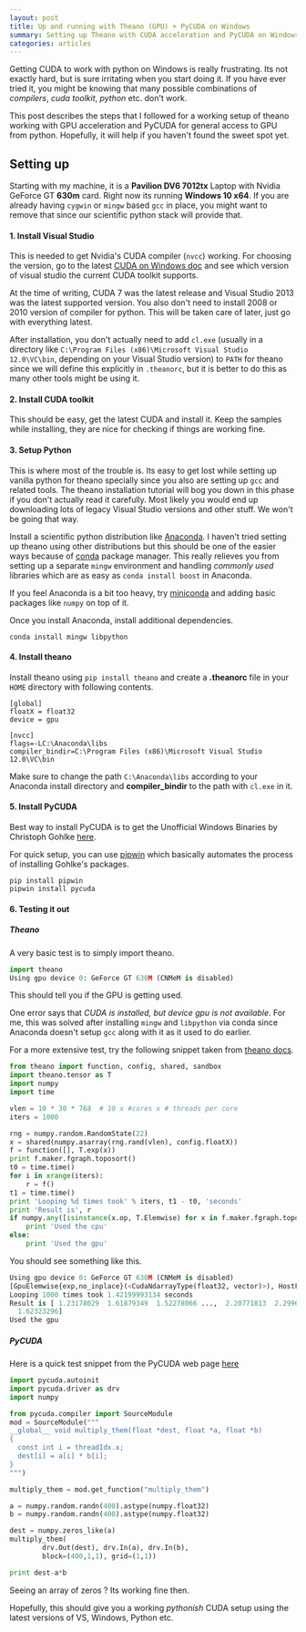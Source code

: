 ```yaml
---
layout: post
title: Up and running with Theano (GPU) + PyCUDA on Windows
summary: Setting up Theano with CUDA acceleration and PyCUDA on Windows.
categories: articles
---
```



<span class="dropcap">G</span>etting CUDA to work with python on Windows is
really frustrating. Its not exactly hard, but is sure irritating when you start
doing it. If you have ever tried it, you might be knowing that many possible
combinations of *compilers*, *cuda toolkit*, *python* etc. don't work.

This post describes the steps that I followed for a working setup of theano
working with GPU acceleration and PyCUDA for general access to GPU from python.
Hopefully, it will help if you haven't found the sweet spot yet.

## Setting up

Starting with my machine, it is a **Pavilion DV6 7012tx** Laptop with Nvidia
GeForce GT **630m** card. Right now its running **Windows 10 x64**. If you are
already having `cygwin` or `mingw` based `gcc` in place, you might want to
remove that since our scientific python stack will provide that.

#### 1. Install Visual Studio

This is needed to get Nvidia's CUDA compiler (`nvcc`) working. For choosing the
version, go to the latest
[CUDA on Windows doc](http://docs.nvidia.com/cuda/cuda-getting-started-guide-for-microsoft-windows/index.html)
and see which version of visual studio the current CUDA toolkit supports.

At the time of writing, CUDA 7 was the latest release and Visual Studio 2013 was
the latest supported version. You also don't need to install 2008 or 2010
version of compiler for python. This will be taken care of later, just go with
everything latest.

After installation, you don't actually need to add `cl.exe` (usually in a
directory like `C:\Program Files (x86)\Microsoft Visual Studio 12.0\VC\bin`,
depending on your Visual Studio version) to `PATH` for theano since we will
define this explicitly in `.theanorc`, but it is better to do this as many other
tools might be using it.

#### 2. Install CUDA toolkit

This should be easy, get the latest CUDA and install it. Keep the samples while
installing, they are nice for checking if things are working fine.

#### 3. Setup Python

This is where most of the trouble is. Its easy to get lost while setting up
vanilla python for theano specially since you also are setting up `gcc` and
related tools. The theano installation tutorial will bog you down in this phase
if you don't actually read it carefully. Most likely you would end up
downloading lots of legacy Visual Studio versions and other stuff. We won't be
going that way.

Install a scientific python distribution like
[Anaconda](http://continuum.io/downloads). I haven't tried setting up theano
using other distributions but this should be one of the easier ways because of
[conda](http://conda.pydata.org/docs/#conda) package manager. This really
relieves you from setting up a separate `mingw` environment and handling
*commonly used* libraries which are as easy as `conda install boost` in
Anaconda.

If you feel Anaconda is a bit too heavy, try
[miniconda](http://conda.pydata.org/miniconda.html) and adding basic packages
like `numpy` on top of it.

Once you install Anaconda, install additional dependencies.

~~~ shell
conda install mingw libpython
~~~

#### 4. Install theano

Install theano using `pip install theano` and create a **.theanorc** file in
your `HOME` directory with following contents.

~~~
[global]
floatX = float32
device = gpu

[nvcc]
flags=-LC:\Anaconda\libs
compiler_bindir=C:\Program Files (x86)\Microsoft Visual Studio 12.0\VC\bin
~~~

Make sure to change the path `C:\Anaconda\libs` according to your Anaconda
install directory and **compiler_bindir** to the path with `cl.exe` in it.

#### 5. Install PyCUDA

Best way to install PyCUDA is to get the Unofficial Windows Binaries by
Christoph Gohlke [here](http://www.lfd.uci.edu/~gohlke/pythonlibs/).

For quick setup, you can use [pipwin](https://github.com/lepisma/pipwin) which
basically automates the process of installing Gohlke's packages.

~~~ shell
pip install pipwin
pipwin install pycuda
~~~

#### 6. Testing it out


##### Theano

A very basic test is to simply import theano.

~~~ python
import theano
Using gpu device 0: GeForce GT 630M (CNMeM is disabled)
~~~

This should tell you if the GPU is getting used.

One error says that *CUDA is installed, but device gpu is not available*. For
me, this was solved after installing `mingw` and `libpython` via conda since
Anaconda doesn't setup `gcc` along with it as it used to do earlier.

For a more extensive test, try the following snippet taken from
[theano docs](http://deeplearning.net/software/theano/tutorial/using_gpu.html).

~~~ python
from theano import function, config, shared, sandbox
import theano.tensor as T
import numpy
import time

vlen = 10 * 30 * 768  # 10 x #cores x # threads per core
iters = 1000

rng = numpy.random.RandomState(22)
x = shared(numpy.asarray(rng.rand(vlen), config.floatX))
f = function([], T.exp(x))
print f.maker.fgraph.toposort()
t0 = time.time()
for i in xrange(iters):
    r = f()
t1 = time.time()
print 'Looping %d times took' % iters, t1 - t0, 'seconds'
print 'Result is', r
if numpy.any([isinstance(x.op, T.Elemwise) for x in f.maker.fgraph.toposort()]):
    print 'Used the cpu'
else:
    print 'Used the gpu'
~~~

You should see something like this.

~~~ python
Using gpu device 0: GeForce GT 630M (CNMeM is disabled)
[GpuElemwise{exp,no_inplace}(<CudaNdarrayType(float32, vector)>), HostFromGpu(GpuElemwise{exp,no_inplace}.0)]
Looping 1000 times took 1.42199993134 seconds
Result is [ 1.23178029  1.61879349  1.52278066 ...,  2.20771813  2.29967761
  1.62323296]
Used the gpu
~~~

##### PyCUDA

Here is a quick test snippet from the PyCUDA web page
[here](http://documen.tician.de/pycuda/index.html)

~~~ python
import pycuda.autoinit
import pycuda.driver as drv
import numpy

from pycuda.compiler import SourceModule
mod = SourceModule("""
__global__ void multiply_them(float *dest, float *a, float *b)
{
  const int i = threadIdx.x;
  dest[i] = a[i] * b[i];
}
""")

multiply_them = mod.get_function("multiply_them")

a = numpy.random.randn(400).astype(numpy.float32)
b = numpy.random.randn(400).astype(numpy.float32)

dest = numpy.zeros_like(a)
multiply_them(
        drv.Out(dest), drv.In(a), drv.In(b),
        block=(400,1,1), grid=(1,1))

print dest-a*b
~~~

Seeing an array of zeros ? Its working fine then.

Hopefully, this should give you a working *pythonish* CUDA setup using the
latest versions of VS, Windows, Python etc.
